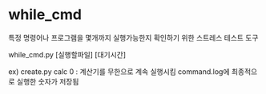 while_cmd
=========

특정 명령어나 프로그램을 몇개까지 실행가능한지 확인하기 위한 스트레스 테스트 도구


while_cmd.py [실행할파일] [대기시간]

ex) create.py calc 0
: 계산기를 무한으로 계속 실행시킴
command.log에 최종적으로 실행한 숫자가 저장됨
